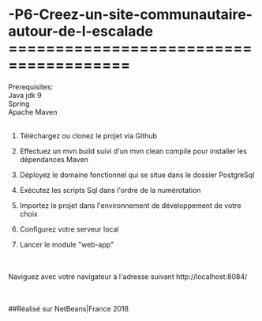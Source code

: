 # -P6-Creez-un-site-communautaire-autour-de-l-escalade =======================================

 Prerequisites: <br>
 Java jdk 9 <br>
 Spring<br>
 Apache Maven<br>
 <br>

1. Téléchargez ou clonez le projet via Github

2. Effectuez un mvn build suivi d'un mvn clean compile pour installer les dépendances Maven

3. Déployez le domaine fonctionnel qui se situe dans le dossier PostgreSql

4. Exécutez les scripts Sql dans l'ordre de la numérotation

5. Importez le projet dans l'environnement de développement de votre choix

6. Configurez votre serveur local

7. Lancer le module "web-app"
<br>
<br>
Naviguez avec votre navigateur à l'adresse suivant http://localhost:8084/
<br>
<br>
<br>



##Réalisé sur NetBeans|France 2018
